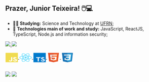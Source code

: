 ## Prazer, Junior Teixeira! :computer_mouse:💻

- :man_student: **Studying:** Science and Technology at [UFRN](https://www.ufrn.br/);
- 🌱 **Technologies main of work and study:** JavaScript, ReactJS, TypeScript, Node.js and information security;

<div>
  <a href="https://github.com/Mateus0808">
  <img height="180em" src="https://github-readme-stats.vercel.app/api?username=Mateus0808&show_icons=true&theme=dracula&include_all_commits=true"/>
  <img height="180em" src="https://github-readme-stats.vercel.app/api/top-langs/?username=Mateus0808&layout=compact&langs_count=7&theme=dracula"/>
</div>
<div style="display: inline_block"><br>
  <img align="center" alt="Rafa-Js" height="30" width="40" src="https://raw.githubusercontent.com/devicons/devicon/master/icons/javascript/javascript-plain.svg">
  <img align="center" alt="Rafa-React" height="30" width="40" src="https://raw.githubusercontent.com/devicons/devicon/master/icons/react/react-original.svg">
  <img align="center" alt="Rafa-Ts" height="30" width="40" src="https://raw.githubusercontent.com/devicons/devicon/master/icons/typescript/typescript-plain.svg">
  <img align="center" alt="Rafa-HTML" height="30" width="40" src="https://raw.githubusercontent.com/devicons/devicon/master/icons/html5/html5-original.svg">
  <img align="center" alt="Rafa-CSS" height="30" width="40" src="https://raw.githubusercontent.com/devicons/devicon/master/icons/css3/css3-original.svg">
</div>
  
 ##
<div> 
  <a href = "mailto:juniorteixeira1805@gmail.com"><img src="https://img.shields.io/badge/-juniorteixeira1805@gmail.com-%23333?style=for-the-badge&logo=gmail&logoColor=white" target="_blank"></a>
  <a href="https://www.linkedin.com/in/gilvan-carlos/" target="_blank"><img src="https://img.shields.io/badge/-Gilvan Carlos Teixeira Junior-%230077B5?style=for-the-badge&logo=linkedin&logoColor=white"></a>
</div>

 
